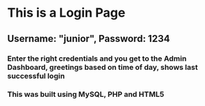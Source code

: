 # This is a Login Page
## Username: "junior", Password: 1234
### Enter the right credentials and you get to the Admin Dashboard, greetings based on time of day, shows last successful login
### This was built using MySQL, PHP and HTML5
